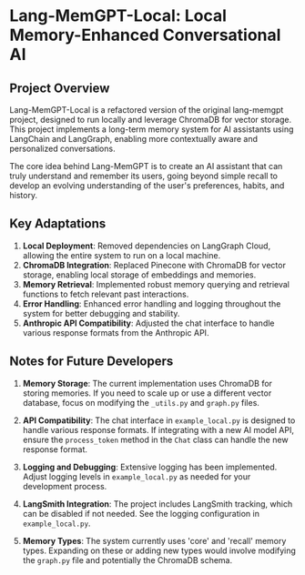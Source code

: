 # Lang-MemGPT-Local: Local Memory-Enhanced Conversational AI

## Project Overview

Lang-MemGPT-Local is a refactored version of the original lang-memgpt project, designed to run locally and leverage ChromaDB for vector storage. This project implements a long-term memory system for AI assistants using LangChain and LangGraph, enabling more contextually aware and personalized conversations.

The core idea behind Lang-MemGPT is to create an AI assistant that can truly understand and remember its users, going beyond simple recall to develop an evolving understanding of the user's preferences, habits, and history.

## Key Adaptations

1. **Local Deployment**: Removed dependencies on LangGraph Cloud, allowing the entire system to run on a local machine.
2. **ChromaDB Integration**: Replaced Pinecone with ChromaDB for vector storage, enabling local storage of embeddings and memories.
3. **Memory Retrieval**: Implemented robust memory querying and retrieval functions to fetch relevant past interactions.
4. **Error Handling**: Enhanced error handling and logging throughout the system for better debugging and stability.
5. **Anthropic API Compatibility**: Adjusted the chat interface to handle various response formats from the Anthropic API.

## Notes for Future Developers

1. **Memory Storage**: The current implementation uses ChromaDB for storing memories. If you need to scale up or use a different vector database, focus on modifying the `_utils.py` and `graph.py` files.

2. **API Compatibility**: The chat interface in `example_local.py` is designed to handle various response formats. If integrating with a new AI model API, ensure the `process_token` method in the `Chat` class can handle the new response format.

3. **Logging and Debugging**: Extensive logging has been implemented. Adjust logging levels in `example_local.py` as needed for your development process.

4. **LangSmith Integration**: The project includes LangSmith tracking, which can be disabled if not needed. See the logging configuration in `example_local.py`.

5. **Memory Types**: The system currently uses 'core' and 'recall' memory types. Expanding on these or adding new types would involve modifying the `graph.py` file and potentially the ChromaDB schema.